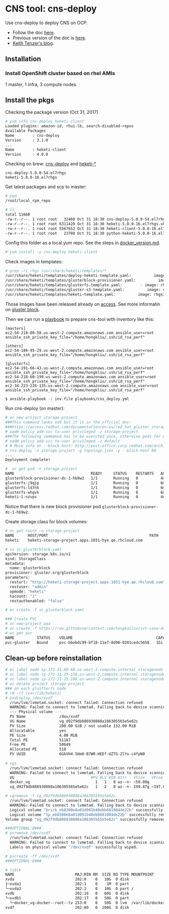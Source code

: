 # CNS tool: cns-deploy

Use cns-deploy to deploy CNS on OCP. 

* Follow the doc [here](https://access.redhat.com/documentation/en-us/red_hat_gluster_storage/3.3/html-single/container-native_storage_for_openshift_container_platform/#chap-Documentation-Red_Hat_Gluster_Storage_Container_Native_with_OpenShift_Platform-Setting_the_environment-Deploy_CNS).
* Previous version of the doc is [here](https://access.redhat.com/documentation/en-us/red_hat_gluster_storage/3.1/html/container-native_storage_for_openshift_container_platform_3.4/ch04s02).
* [Keith Tenzer's blog](https://keithtenzer.com/2017/03/29/storage-for-containers-using-container-native-storage-part-iii/).

## Installation

### Install OpenShift cluster based on rhel AMIs
1 master, 1 infra, 3 compute nodes.

## Install the pkgs

Checking the package version (Oct 31, 2017)

```sh
# yum info cns-deploy heketi-client
Loaded plugins: amazon-id, rhui-lb, search-disabled-repos
Available Packages
Name        : cns-deploy
Version     : 3.1.0
...
Name        : heketi-client
Version     : 4.0.0
```

Checking on brew: [cns-deploy](https://brewweb.engineering.redhat.com/brew/packageinfo?packageID=61728) and [heketi-*]( https://brewweb.engineering.redhat.com/brew/packageinfo?packageID=54317)

```
cns-deploy-5.0.0-54.el7rhgs
heketi-5.0.0-16.el7rhgs
```

Get latest packages and scp to master:

```sh
# pwd
/root/local_rpm_repo

# ll
total 11660
-rw-r--r--. 1 root root   32460 Oct 31 18:30 cns-deploy-5.0.0-54.el7rhgs.x86_64.rpm
-rw-r--r--. 1 root root 6311420 Oct 31 18:30 heketi-5.0.0-16.el7rhgs.x86_64.rpm
-rw-r--r--. 1 root root 5567652 Oct 31 18:30 heketi-client-5.0.0-16.el7rhgs.x86_64.rpm
-rw-r--r--. 1 root root   23708 Oct 31 18:30 python-heketi-5.0.0-16.el7rhgs.x86_64.rpm
```

Config this folder as a local yum repo. See the steps in [docker_version.md](../fix/docker_version.md).

```sh
# yum install -y cns-deploy heketi-client
```

Check images in templates:

```sh
# grep -ri rhgs /usr/share/heketi/templates/*
/usr/share/heketi/templates/deploy-heketi-template.yaml:          image: rhgs3/rhgs-volmanager-rhel7:3.3.0-362
/usr/share/heketi/templates/glusterblock-provisioner.yaml:          image: rhgs3/rhgs-gluster-block-prov-rhel7:3.3.0-362
/usr/share/heketi/templates/glusterfs-template.yaml:        - image: rhgs3/rhgs-server-rhel7:3.3.0-362
/usr/share/heketi/templates/gluster-s3-template.yaml:          image: rhgs3/rhgs-s3-server-rhel7:3.3.0-362
/usr/share/heketi/templates/heketi-template.yaml:          image: rhgs3/rhgs-volmanager-rhel7:3.3.0-362
```

Those images have been released already on [access](https://access.redhat.com/containers/#/search/rhgs3). See more informatin on [gluster block](https://github.com/gluster/gluster-block).

Then we can run a [playbook](../playbooks#prepare-cns-deploy-tool) to prepare cns-tool with inventory like this:

```
[masters]
ec2-54-218-80-58.us-west-2.compute.amazonaws.com ansible_user=root ansible_ssh_private_key_file="/home/hongkliu/.ssh/id_rsa_perf"

[others]
ec2-54-186-95-29.us-west-2.compute.amazonaws.com ansible_user=root ansible_ssh_private_key_file="/home/hongkliu/.ssh/id_rsa_perf"

[glusterfs]
ec2-54-191-66-43.us-west-2.compute.amazonaws.com ansible_user=root ansible_ssh_private_key_file="/home/hongkliu/.ssh/id_rsa_perf"
ec2-54-218-60-199.us-west-2.compute.amazonaws.com ansible_user=root ansible_ssh_private_key_file="/home/hongkliu/.ssh/id_rsa_perf"
ec2-34-223-226-135.us-west-2.compute.amazonaws.com ansible_user=root ansible_ssh_private_key_file="/home/hongkliu/.ssh/id_rsa_perf"
```

```sh
$ ansible-playbook -i inv.file playbooks/cns_deploy.yml
```

Run cns-deploy (on master):

```sh
# oc new-project storage-project
###This command looks odd but it is in the official doc: 
###https://access.redhat.com/documentation/en-us/red_hat_gluster_storage/3.3/html-single/container-native_storage_for_openshift_container_platform/#chap-Documentation-Red_Hat_Gluster_Storage_Container_Native_with_OpenShift_Platform-Setting_the_environment-Preparing_RHOE
# oadm policy add-scc-to-user privileged -z storage-project
###The following commamnd has to be executed once, otherwise pods for ds of glusterfs cannot be created.
# oadm policy add-scc-to-user privileged -z default
# # More info on --block-host: http://post-office.corp.redhat.com/archives/rhs-containers/2017-September/msg00013.html
# cns-deploy -n storage-project -g topology.json -y --block-host 60
...
Deployment complete!

#  oc get pod -n storage-project
NAME                                  READY     STATUS    RESTARTS   AGE
glusterblock-provisioner-dc-1-hb9w2   1/1       Running   0          4m
glusterfs-j9qjp                       1/1       Running   0          6m
glusterfs-ld7nk                       1/1       Running   0          6m
glusterfs-whgvk                       1/1       Running   0          6m
heketi-1-nzvps                        1/1       Running   0          4m
```

Notice that there is new block provisioner pod <code>glusterblock-provisioner-dc-1-hb9w2</code>.

Create storage class for block volumes:

```sh
# oc get route -n storage-project 
NAME      HOST/PORT                                             PATH      SERVICES   PORT      TERMINATION   WILDCARD
heketi    heketi-storage-project.apps.1031-hye.qe.rhcloud.com             heketi     <all>                   None

# vi sc_glusterblock.yaml
apiVersion: storage.k8s.io/v1
kind: StorageClass
metadata:
  name: glusterblock
provisioner: gluster.org/glusterblock
parameters:
  resturl: "http://heketi-storage-project.apps.1031-hye.qe.rhcloud.com"
  restuser: "admin"
  opmode: "heketi"
  hacount: "2"
  restauthenabled: "false"

# oc create -f sc_glusterblock.yaml

### Create PVC
# oc new-project aaa
# oc create -f https://raw.githubusercontent.com/hongkailiu/svt-case-doc/master/files/pvc_glusterblock.yaml
# oc get pvc
NAME          STATUS    VOLUME                                     CAPACITY   ACCESSMODES   STORAGECLASS   AGE
pvc-gluster   Bound     pvc-bbebdc99-bf18-11e7-8d96-0201cedc5658   1Gi        RWO           glusterblock   5m

```


## Clean-up before reinstallation

```sh
# oc label node ip-172-31-60-68.us-west-2.compute.internal storagenode-
# oc label node ip-172-31-25-158.us-west-2.compute.internal storagenode-
# oc label node ip-172-31-25-106.us-west-2.compute.internal storagenode-
# oc delete project storage-project
### on each glusfterfs node
# rm -rf /var/lib/heketi/
# pvdisplay /dev/xvdf
  /run/lvm/lvmetad.socket: connect failed: Connection refused
  WARNING: Failed to connect to lvmetad. Falling back to device scanning.
  --- Physical volume ---
  PV Name               /dev/xvdf
  VG Name               vg_d92f9db886930808a186305565e5e62c
  PV Size               200.00 GiB / not usable 132.00 MiB
  Allocatable           yes 
  PE Size               4.00 MiB
  Total PE              51167
  Free PE               50649
  Allocated PE          518
  PV UUID               6GkVH4-5Hm0-B7WR-HEEf-UZTG-2lYx-c4fpN0
   
# vgs
  /run/lvm/lvmetad.socket: connect failed: Connection refused
  WARNING: Failed to connect to lvmetad. Falling back to device scanning.
  VG                                  #PV #LV #SN Attr   VSize   VFree   
  docker_vg                             1   1   0 wz--n- <50.00g       0 
  vg_d92f9db886930808a186305565e5e62c   1   2   0 wz--n- 199.87g <197.85g

# vgremove -f vg_d92f9db886930808a186305565e5e62c
  /run/lvm/lvmetad.socket: connect failed: Connection refused
  WARNING: Failed to connect to lvmetad. Falling back to device scanning.
  Logical volume "brick_eb8300e8a01d091b40ebb601004de22b" successfully removed
  Logical volume "tp_eb8300e8a01d091b40ebb601004de22b" successfully removed
Volume group "vg_d92f9db886930808a186305565e5e62c" successfully removed

###OPTIONAL:B###
# pvremove /dev/xvdf
  /run/lvm/lvmetad.socket: connect failed: Connection refused
  WARNING: Failed to connect to lvmetad. Falling back to device scanning.
  Labels on physical volume "/dev/xvdf" successfully wiped.

# pvcreate -ff /dev/xvdf
###OPTIONAL:E###

# lsblk 
NAME                           MAJ:MIN RM  SIZE RO TYPE MOUNTPOINT
xvda                           202:0    0   10G  0 disk 
├─xvda1                        202:1    0    1M  0 part 
└─xvda2                        202:2    0   10G  0 part /
xvdb                           202:16   0   60G  0 disk 
└─xvdb1                        202:17   0   50G  0 part 
  └─docker_vg-docker--root--lv 253:0    0   50G  0 lvm  /var/lib/docker
xvdf                           202:80   0  200G  0 disk 

```



